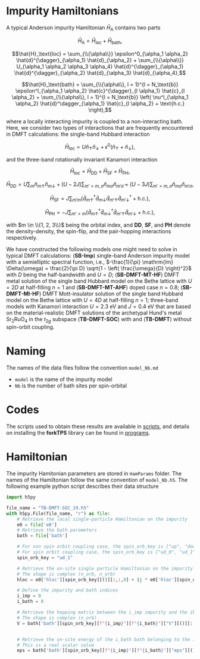 # Impurity Hamiltonians

A typical Anderson impurity Hamiltonian $\hat{H}_\text{A}$ contains two parts

```math
\hat{H}_\text{A} = \hat{H}_\text{loc} + \hat{H}_\text{bath},
```

```math
\hat{H}_\text{loc} = \sum_{\\{\alpha\\}} \epsilon^0_{\alpha_1 \alpha_2} \hat{d}^{\dagger}_{\alpha_1} \hat{d}_{\alpha_2} + \sum_{\\{\alpha\\}} U_{\alpha_1 \alpha_2 \alpha_3 \alpha_4} \hat{d}^{\dagger}_{\alpha_1} \hat{d}^{\dagger}_{\alpha_2} \hat{d}_{\alpha_3} \hat{d}_{\alpha_4},
```

```math
\hat{H}_\text{bath} = \sum_{\\{\alpha\\}, l = 1}^{l = N_\text{b}} \epsilon^l_{\alpha_1 \alpha_2} \hat{c}^{\dagger}_{l \alpha_1} \hat{c}_{l \alpha_2} + \sum_{\\{\alpha\\}, l = 1}^{l = N_\text{b}} \left( \nu^l_{\alpha_1 \alpha_2} \hat{d}^\dagger_{\alpha_1} \hat{c}_{l \alpha_2} + \text{h.c.} \right),
```

where a locally interacting impurity is coupled to a non-interacting bath. Here, we consider two types of interactions that are frequently encountered in DMFT calculations: the single-band Hubbard interaction

```math
\hat{H}_\text{loc} = U \hat{n}_{\uparrow} \hat{n}_{\downarrow} + \epsilon^0 \left( \hat{n}_{\uparrow} + \hat{n}_{\downarrow} \right),
```

and the three-band rotationally invariant Kanamori interaction

```math
\hat{H}_\text{loc} = \hat{H}_\text{DD} + \hat{H}_\text{SF} +\hat{H}_\text{PH},
```

```math
\hat{H}_\text{DD} = U \sum_m \hat{n}_{m \uparrow} \hat{n}_{m \downarrow} + (U - 2 J) \sum_{m' > m, \sigma} \hat{n}_{m \sigma} \hat{n}_{m' \bar{\sigma}} + (U - 3 J) \sum_{m' > m, \sigma} \hat{n}_{m \sigma} \hat{n}_{m' \sigma},
```

```math
\hat{H}_\text{SF} = J \sum_{m' m} \left( \hat{d}^\dagger_{m \uparrow} \hat{d}_{m \downarrow} \hat{d}_{m' \uparrow} \hat{d}^\dagger_{m' \downarrow} + \text{h.c.} \right),
```

```math
\hat{H}_\text{PH} = -J \sum_{m' > m} \left( \hat{d}^\dagger_{m \uparrow} \hat{d}^\dagger_{m \downarrow} \hat{d}_{m' \uparrow} \hat{d}_{m' \downarrow} + \text{h.c.} \right),
```

with $m \in \\{1, 2, 3\\}$ being the orbital index, and **DD**, **SF**, and **PH** denote the density-density, the spin-flip, and the pair-hopping interactions respectively.

We have constructed the following models one might need to solve in typical DMFT calculations:
(**SB-Imp**) single-band Anderson impurity model with a semielliptic spectral function, i.e., $-\frac{1}{\pi} \mathrm{Im} \Delta(\omega) = \frac{2}{\pi D} \sqrt{1 - \left( \frac{\omega}{D} \right)^2}$ with $D$ being the half-bandwidth and $U = D$;
(**SB-DMFT-MT-HF**) DMFT metal solution of the single band Hubbard model on the Bethe lattice with $U = 2 D$ at half-filling $n = 1$ and
(**SB-DMFT-MT-AHF**) doped case $n = 0.8$;
(**SB-DMFT-MI-HF**) DMFT Mott-insulator solution of the single band Hubbard model on the Bethe lattice with $U = 4 D$ at half-filling $n = 1$;
three-band models with Kanamori interaction $U = 2.3\ \text{eV}$ and $J = 0.4\ \text{eV}$ that are based on the material-realistic DMFT solutions of the archetypal Hund's metal Sr<sub>2</sub>RuO<sub>4</sub> in the $t_{2 g}$ subspace (**TB-DMFT-SOC**) with and (**TB-DMFT**) without spin-orbit coupling.

# Naming

The names of the data files follow the convention `model_Nb.md`

* `model` is the name of the impurity model
* `Nb` is the number of bath sites per spin-orbital

# Codes 

The scripts used to obtain these results are available in [scripts](https://github.com/varbench/methods/tree/main/scripts/Impurity), and details on installing the **forkTPS** library can be found in [programs](https://github.com/varbench/methods/tree/main/programs/Impurity). 


# Hamiltonian
The impurity Hamitonian parameters are stored in `HamParams` folder. The names of the Hamiltonian follow the same convention of `model_Nb.h5`. The following example python script describes their data structure
```python 
import h5py

file_name = "TB-DMFT-SOC_19.h5"
with h5py.File(file_name, "r") as file:
    # Retrieve the local single-particle Hamiltonian on the impurity
    e0 = file['e0']
    # Retrieve the bath parameters
    bath = file['bath']

    # For non spin orbit coupling case, the spin_orb_key is ["up", "down"]
    # For spin orbit coupling case, the spin_orb_key is ["ud_0", "ud_1"]
    spin_orb_key = "ud_1"

    # Retrieve the on-site single particle Hamiltonian on the impurity
    # The shape is complex (n_orb, n_orb)
    hloc = e0['hloc'][spin_orb_key][()][:,:,0] + 1j * e0['hloc'][spin_orb_key][()][:,:,1]

    # Define the impurity and bath indices
    i_imp = 0
    i_bath = 8

    # Retrieve the hopping matrix between the i_imp impurity and the ibath bath
    # The shape is complex (n_orb)
    V = bath['bath'][spin_orb_key][f"{i_imp}"][f"{i_bath}"]["V"][()][:,0] + 1j * bath['bath'][spin_orb_key][f"{i_imp}"][f"{i_bath}"]["V"][()][:,1]


    # Retrieve the on-site energy of the i_bath bath belonging to the i_imp impurity
    # This is a real scalar value
    eps = bath['bath'][spin_orb_key][f"{i_imp}"][f"{i_bath}"]["eps"][()]

```
